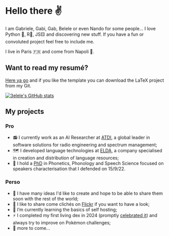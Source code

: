 # Hello there ✌️

I am Gabriele, Gabi, Gab, Belele or even Nando for some people... I love Python 🐍, R🔬, JS🟨 and discovering new stuff. If you have a fun or convoluted project feel free to include me.

I live in Paris 🇫🇷 and come from Napoli 🍕.


## Want to read my resumé?

[Here ya go](cv/cv_en.pdf) and if you like the template you can download the LaTeX project from my Git.

[![3elele's GitHub stats](https://github-readme-stats.vercel.app/api?username=3elele\&show_icons=true\&border_color=2e4058\&theme=solarized-light\&rank_icon=github\&include_all_commits=true)](https://github.com/3elele/github-readme-stats)

## My projects

### Pro

- 📻 I currently work as an AI Researcher at [ATDI](https://atdi.com), a global leader in software solutions for radio engineering and spectrum management;
- 🗺️ I developed language technologies at [ELDA](https://github.com/ELDAELRA), a company specialised in creation and distribution of language resources;
- 🧐 I hold a [PhD](https://www.afcp-parole.org/wp-content/uploads/2023/01/These_CHIGNOLI_Gabriele_2022.pdf) in Phonetics, Phonology and Speech Science focused on speakers characterisation that I defended on 15/9/22.

### Perso

- 🔭 I have many ideas I'd like to create and hope to be able to share them soon with the rest of the world;
- 📸 I like to share come clichés on [Flickr](https://www.flickr.com/people/154388964@N02/) if you want to have a look;
- 🌱 I’m currently learning the basics of self hosting;
- ⚡ I completed my first living dex in 2024 (promptly [celebrated it](img/IMG_1433.JPG)) and always try to improve on Pokémon challenges;
- 🧶 more to come...

